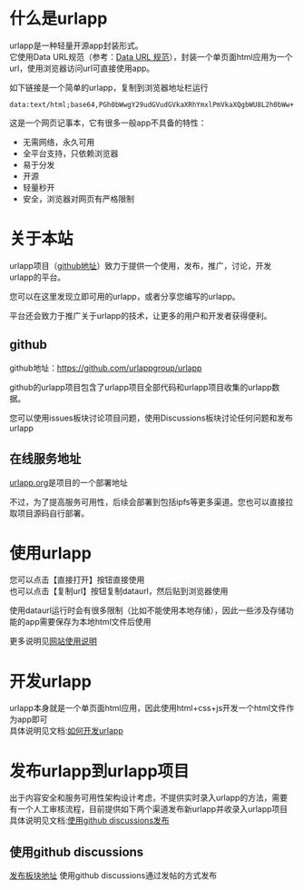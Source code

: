 

# 什么是urlapp
urlapp是一种轻量开源app封装形式。  
它使用Data URL规范（参考：[Data URL 规范](https://developer.mozilla.org/en-US/docs/Web/HTTP/Basics_of_HTTP/Data_URLs)），封装一个单页面html应用为一个url，使用浏览器访问url可直接使用app。

如下链接是一个简单的urlapp，复制到浏览器地址栏运行

`data:text/html;base64,PGh0bWwgY29udGVudGVkaXRhYmxlPmVkaXQgbWU8L2h0bWw+`

这是一个网页记事本，它有很多一般app不具备的特性：
* 无需网络，永久可用
* 全平台支持，只依赖浏览器
* 易于分发
* 开源
* 轻量秒开
* 安全，浏览器对网页有严格限制

# 关于本站

urlapp项目（[github地址](https://github.com/urlappgroup/urlapp)）致力于提供一个使用，发布，推广，讨论，开发urlapp的平台。

您可以在这里发现立即可用的urlapp，或者分享您编写的urlapp。

平台还会致力于推广关于urlapp的技术，让更多的用户和开发者获得便利。

## github
github地址：https://github.com/urlappgroup/urlapp

github的urlapp项目包含了urlapp项目全部代码和urlapp项目收集的urlapp数据。

您可以使用issues板块讨论项目问题，使用Discussions板块讨论任何问题和发布urlapp

## 在线服务地址
[urlapp.org](https://urlapp.org)是项目的一个部署地址

不过，为了提高服务可用性，后续会部署到包括ipfs等更多渠道。您也可以直接拉取项目源码自行部署。



# 使用urlapp
您可以点击【直接打开】按钮直接使用  
也可以点击【复制url】按钮复制dataurl，然后贴到浏览器使用

使用dataurl运行时会有很多限制（比如不能使用本地存储），因此一些涉及存储功能的app需要保存为本地html文件后使用

更多说明见[网站使用说明](https://urlapp.org/apps/doc2024072200002/aboutUrlappOrg.html)

# 开发urlapp
urlapp本身就是一个单页面html应用，因此使用html+css+js开发一个html文件作为app即可  
具体说明见文档:[如何开发urlapp](https://urlapp.org/apps/doc2024072200004/howToMakeUrlApp.html)


# 发布urlapp到urlapp项目
出于内容安全和服务可用性架构设计考虑，不提供实时录入urlapp的方法，需要有一个人工审核流程，目前提供如下两个渠道发布新urlapp并收录入urlapp项目  
具体说明见文档:[使用github discussions发布](https://urlapp.org/apps/doc2024072200003/howToPublish.html)

## 使用github discussions
[发布板块地址](https://github.com/urlappgroup/urlapp/discussions/categories/publish-urlapp)
使用github discussions通过发帖的方式发布


 


